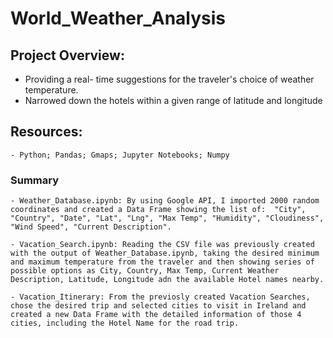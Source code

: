 # World_Weather_Analysis


## Project Overview:

- Providing a real- time suggestions for the traveler's choice of weather temperature. 
- Narrowed down the hotels within a given range of latitude and longitude


## Resources: 

    - Python; Pandas; Gmaps; Jupyter Notebooks; Numpy
    
    
### Summary

    - Weather_Database.ipynb: By using Google API, I imported 2000 random coordinates and created a Data Frame showing the list of:  "City", "Country", "Date", "Lat", "Lng", "Max Temp", "Humidity", "Cloudiness", "Wind Speed", "Current Description". 
    
    - Vacation_Search.ipynb: Reading the CSV file was previously created with the output of Weather_Database.ipynb, taking the desired minimum and maximum temperature from the traveler and then showing series of possible options as City, Country, Max Temp, Current Weather Description, Latitude, Longitude adn the available Hotel names nearby. 
    
    - Vacation_Itinerary: From the previosly created Vacation Searches, chose the desired trip and selected cities to visit in Ireland and created a new Data Frame with the detailed information of those 4 cities, including the Hotel Name for the road trip. 